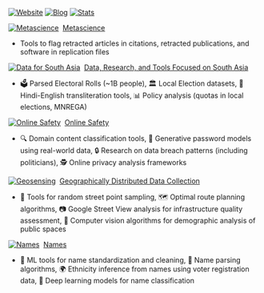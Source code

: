 [![Website](https://img.shields.io/badge/Website-gsood.com-4063D8?style=flat-square)](https://gsood.com)
[![Blog](https://img.shields.io/badge/Blog-gojiberries.io-FF7043?style=flat-square)](https://gojiberries.io)
[![Stats](https://img.shields.io/badge/Stats-GitHub-333333?style=flat-square&logo=github)](https://github.com/gojiplus/allstar/blob/main/stats.md)

[![Metascience](https://github.com/recite.png?size=20)](https://github.com/recite) &nbsp;[Metascience](https://github.com/recite)
  * Tools to flag retracted articles in citations, retracted publications, and software in replication files

[![Data for South Asia](https://github.com/in-rolls.png?size=20)](https://github.com/in-rolls/) &nbsp;[Data, Research, and Tools Focused on South Asia](https://github.com/in-rolls/)
  * 🗳️ Parsed Electoral Rolls (~1B people), 🏛️ Local Election datasets, 🔄 Hindi-English transliteration tools, 📊 Policy analysis (quotas in local elections, MNREGA)

[![Online Safety](https://github.com/themains.png?size=20)](https://github.com/themains) &nbsp;[Online Safety](https://github.com/themains)
  * 🔍 Domain content classification tools, 🔐 Generative password models using real-world data, 🔒 Research on data breach patterns (including politicians), 🕵️ Online privacy analysis frameworks

[![Geosensing](https://github.com/geosensing.png?size=20)](https://github.com/geosensing) &nbsp;[Geographically Distributed Data Collection](https://github.com/geosensing)
  * 📍 Tools for random street point sampling, 🗺️ Optimal route planning algorithms, 📷 Google Street View analysis for infrastructure quality assessment, 👥 Computer vision algorithms for demographic analysis of public spaces

[![Names](https://github.com/appeler.png?size=20)](https://github.com/appeler) &nbsp;[Names](https://github.com/appeler)
  * 🧹 ML tools for name standardization and cleaning, 🔄 Name parsing algorithms, 🌍 Ethnicity inference from names using voter registration data, 🧠 Deep learning models for name classification

